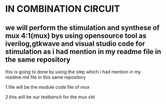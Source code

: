 

# IN COMBINATION CIRCUIT 

## **we will perform the stimulation and synthese of mux 4:1(mux) bys using opensource tool as iverilog,gtkwave and visual studio code for stimulation as i had mention in my readme file in the same repository**

this is going to done by using the step which i had mention in my readme.md file in this same repository 

1.file will be the module code file of mux

2.this will be our testbench for the mux ckt


